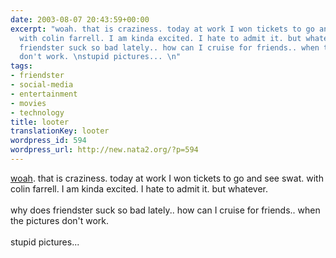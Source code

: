 ```yaml
---
date: 2003-08-07 20:43:59+00:00
excerpt: "woah. that is craziness. today at work I won tickets to go and see swat.
  with colin farrell. I am kinda excited. I hate to admit it. but whatever.why does
  friendster suck so bad lately.. how can I cruise for friends.. when the pictures
  don't work. \nstupid pictures... \n"
tags:
- friendster
- social-media
- entertainment
- movies
- technology
title: looter
translationKey: looter
wordpress_id: 594
wordpress_url: http://new.nata2.org/?p=594
---
```


<a href="http://www.vh.org/adult/provider/radiology/pelvis/Def.html">woah</a>. that is craziness. today at work I won tickets to go and see swat. with colin farrell. I am kinda excited. I hate to admit it. but whatever.<br/><br/>why does friendster suck so bad lately.. how can I cruise for friends.. when the pictures don't work. 
<br/><br/>stupid pictures...